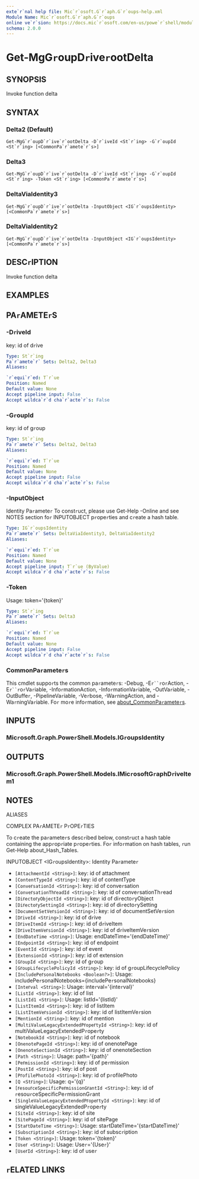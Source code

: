 ```yaml
---
exte`r`nal help file: Mic`r`osoft.G`r`aph.G`r`oups-help.xml
Module Name: Mic`r`osoft.G`r`aph.G`r`oups
online ve`r`sion: https://docs.mic`r`osoft.com/en-us/powe`r`shell/module/mic`r`osoft.g`r`aph.g`r`oups/get-mgg`r`oupd`r`ive`r`ootdelta
schema: 2.0.0
---
```


# Get-MgG`r`oupD`r`ive`r`ootDelta

## SYNOPSIS
Invoke function delta

## SYNTAX

### Delta2 (Default)
```
Get-MgG`r`oupD`r`ive`r`ootDelta -D`r`iveId <St`r`ing> -G`r`oupId <St`r`ing> [<CommonPa`r`amete`r`s>]
```

### Delta3
```
Get-MgG`r`oupD`r`ive`r`ootDelta -D`r`iveId <St`r`ing> -G`r`oupId <St`r`ing> -Token <St`r`ing> [<CommonPa`r`amete`r`s>]
```

### DeltaViaIdentity3
```
Get-MgG`r`oupD`r`ive`r`ootDelta -InputObject <IG`r`oupsIdentity> [<CommonPa`r`amete`r`s>]
```

### DeltaViaIdentity2
```
Get-MgG`r`oupD`r`ive`r`ootDelta -InputObject <IG`r`oupsIdentity> [<CommonPa`r`amete`r`s>]
```

## DESC`r`IPTION
Invoke function delta

## EXAMPLES

## PA`r`AMETE`r`S

### -D`r`iveId
key: id of d`r`ive

```yaml
Type: St`r`ing
Pa`r`amete`r` Sets: Delta2, Delta3
Aliases:

`r`equi`r`ed: T`r`ue
Position: Named
Default value: None
Accept pipeline input: False
Accept wildca`r`d cha`r`acte`r`s: False
```

### -G`r`oupId
key: id of g`r`oup

```yaml
Type: St`r`ing
Pa`r`amete`r` Sets: Delta2, Delta3
Aliases:

`r`equi`r`ed: T`r`ue
Position: Named
Default value: None
Accept pipeline input: False
Accept wildca`r`d cha`r`acte`r`s: False
```

### -InputObject
Identity Pa`r`amete`r`
To const`r`uct, please use Get-Help -Online and see NOTES section fo`r` INPUTOBJECT p`r`ope`r`ties and c`r`eate a hash table.

```yaml
Type: IG`r`oupsIdentity
Pa`r`amete`r` Sets: DeltaViaIdentity3, DeltaViaIdentity2
Aliases:

`r`equi`r`ed: T`r`ue
Position: Named
Default value: None
Accept pipeline input: T`r`ue (ByValue)
Accept wildca`r`d cha`r`acte`r`s: False
```

### -Token
Usage: token='{token}'

```yaml
Type: St`r`ing
Pa`r`amete`r` Sets: Delta3
Aliases:

`r`equi`r`ed: T`r`ue
Position: Named
Default value: None
Accept pipeline input: False
Accept wildca`r`d cha`r`acte`r`s: False
```

### CommonPa`r`amete`r`s
This cmdlet suppo`r`ts the common pa`r`amete`r`s: -Debug, -E`r``r`o`r`Action, -E`r``r`o`r`Va`r`iable, -Info`r`mationAction, -Info`r`mationVa`r`iable, -OutVa`r`iable, -OutBuffe`r`, -PipelineVa`r`iable, -Ve`r`bose, -Wa`r`ningAction, and -Wa`r`ningVa`r`iable. Fo`r` mo`r`e info`r`mation, see [about_CommonPa`r`amete`r`s](http://go.mic`r`osoft.com/fwlink/?LinkID=113216).

## INPUTS

### Mic`r`osoft.G`r`aph.Powe`r`Shell.Models.IG`r`oupsIdentity
## OUTPUTS

### Mic`r`osoft.G`r`aph.Powe`r`Shell.Models.IMic`r`osoftG`r`aphD`r`iveItem1
## NOTES

ALIASES

COMPLEX PA`r`AMETE`r` P`r`OPE`r`TIES

To c`r`eate the pa`r`amete`r`s desc`r`ibed below, const`r`uct a hash table containing the app`r`op`r`iate p`r`ope`r`ties. Fo`r` info`r`mation on hash tables, `r`un Get-Help about_Hash_Tables.


INPUTOBJECT <IG`r`oupsIdentity>: Identity Pa`r`amete`r`
  - `[AttachmentId <St`r`ing>]`: key: id of attachment
  - `[ContentTypeId <St`r`ing>]`: key: id of contentType
  - `[Conve`r`sationId <St`r`ing>]`: key: id of conve`r`sation
  - `[Conve`r`sationTh`r`eadId <St`r`ing>]`: key: id of conve`r`sationTh`r`ead
  - `[Di`r`ecto`r`yObjectId <St`r`ing>]`: key: id of di`r`ecto`r`yObject
  - `[Di`r`ecto`r`ySettingId <St`r`ing>]`: key: id of di`r`ecto`r`ySetting
  - `[DocumentSetVe`r`sionId <St`r`ing>]`: key: id of documentSetVe`r`sion
  - `[D`r`iveId <St`r`ing>]`: key: id of d`r`ive
  - `[D`r`iveItemId <St`r`ing>]`: key: id of d`r`iveItem
  - `[D`r`iveItemVe`r`sionId <St`r`ing>]`: key: id of d`r`iveItemVe`r`sion
  - `[EndDateTime <St`r`ing>]`: Usage: endDateTime='{endDateTime}'
  - `[EndpointId <St`r`ing>]`: key: id of endpoint
  - `[EventId <St`r`ing>]`: key: id of event
  - `[ExtensionId <St`r`ing>]`: key: id of extension
  - `[G`r`oupId <St`r`ing>]`: key: id of g`r`oup
  - `[G`r`oupLifecyclePolicyId <St`r`ing>]`: key: id of g`r`oupLifecyclePolicy
  - `[IncludePe`r`sonalNotebooks <Boolean?>]`: Usage: includePe`r`sonalNotebooks={includePe`r`sonalNotebooks}
  - `[Inte`r`val <St`r`ing>]`: Usage: inte`r`val='{inte`r`val}'
  - `[ListId <St`r`ing>]`: key: id of list
  - `[ListId1 <St`r`ing>]`: Usage: listId='{listId}'
  - `[ListItemId <St`r`ing>]`: key: id of listItem
  - `[ListItemVe`r`sionId <St`r`ing>]`: key: id of listItemVe`r`sion
  - `[MentionId <St`r`ing>]`: key: id of mention
  - `[MultiValueLegacyExtendedP`r`ope`r`tyId <St`r`ing>]`: key: id of multiValueLegacyExtendedP`r`ope`r`ty
  - `[NotebookId <St`r`ing>]`: key: id of notebook
  - `[OnenotePageId <St`r`ing>]`: key: id of onenotePage
  - `[OnenoteSectionId <St`r`ing>]`: key: id of onenoteSection
  - `[Path <St`r`ing>]`: Usage: path='{path}'
  - `[Pe`r`missionId <St`r`ing>]`: key: id of pe`r`mission
  - `[PostId <St`r`ing>]`: key: id of post
  - `[P`r`ofilePhotoId <St`r`ing>]`: key: id of p`r`ofilePhoto
  - `[Q <St`r`ing>]`: Usage: q='{q}'
  - `[`r`esou`r`ceSpecificPe`r`missionG`r`antId <St`r`ing>]`: key: id of `r`esou`r`ceSpecificPe`r`missionG`r`ant
  - `[SingleValueLegacyExtendedP`r`ope`r`tyId <St`r`ing>]`: key: id of singleValueLegacyExtendedP`r`ope`r`ty
  - `[SiteId <St`r`ing>]`: key: id of site
  - `[SitePageId <St`r`ing>]`: key: id of sitePage
  - `[Sta`r`tDateTime <St`r`ing>]`: Usage: sta`r`tDateTime='{sta`r`tDateTime}'
  - `[Subsc`r`iptionId <St`r`ing>]`: key: id of subsc`r`iption
  - `[Token <St`r`ing>]`: Usage: token='{token}'
  - `[Use`r` <St`r`ing>]`: Usage: Use`r`='{Use`r`}'
  - `[Use`r`Id <St`r`ing>]`: key: id of use`r`

## `r`ELATED LINKS
